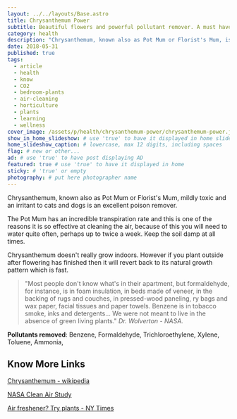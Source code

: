 ```yaml
---
layout: ../../layouts/Base.astro
title: Chrysanthemum Power
subtitle: Beautiful flowers and powerful pollutant remover. A must have for an healthy home.
category: health
description: "Chrysanthemum, known also as Pot Mum or Florist's Mum, is an excellent poison remover. The Pot Mum has an incredible transpiration rate and this is one of... "
date: 2018-05-31
published: true
tags:
  - article
  - health
  - know
  - CO2
  - bedroom-plants
  - air-cleaning
  - horticulture
  - plants
  - learning
  - wellness
cover_image: /assets/p/health/chrysanthemum-power/chrysanthemum-power.jpg
show_in_home_slideshow: # use 'true' to have it displayed in home slideshow
home_slideshow_caption: # lowercase, max 12 digits, including spaces
flag: # new or other...
ad: # use 'true' to have post displaying AD
featured: true # use 'true' to have it displayed in home
sticky: # 'true' or empty
photography: # put here photographer name
---
```


Chrysanthemum, known also as Pot Mum or Florist's Mum, mildly toxic and an irritant to cats and dogs is an excellent poison remover.

The Pot Mum has an incredible transpiration rate and this is one of the reasons it is so effective at cleaning the air, because of this you will need to water quite often, perhaps up to twice a week. Keep the soil damp at all times.

Chrysanthemum doesn't really grow indoors. However if you plant outside after flowering has finished then it will revert back to its natural growth pattern which is fast.

> "Most people don't know what's in their apartment, but formaldehyde, for instance, is in foam insulation, in beds made of veneer, in the backing of rugs and couches, in pressed-wood paneling, ry bags and wax paper, facial tissues and paper towels. Benzene is in tobacco smoke, inks and detergents... We were not meant to live in the absence of green living plants." _Dr. Wolverton - NASA._

**Pollutants removed**: Benzene, Formaldehyde, Trichloroethylene, Xylene, Toluene, Ammonia,

## Know More Links

[Chrysanthemum - wikipedia](https://en.wikipedia.org/wiki/Chrysanthemum_morifolium)

[NASA Clean Air Study](https://en.wikipedia.org/wiki/NASA_Clean_Air_Study)

[Air freshener? Try plants - NY Times](https://www.nytimes.com/1994/02/13/nyregion/cuttings-need-an-air-freshener-try-plants.html)
